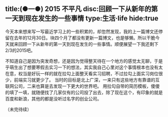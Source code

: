 title:(●—●) 2015 不平凡
disc:回顾一下从新年的第一天到现在发生的一些事情
type:生活·life
hide:true
---------------

今天本来想来写一写最近学习上的一些积累的，却忽然发现，我的上一篇博文还停留在去年的12月30日。块四个月了都没有更新一篇博文，也是够懒。所以干脆今天就来回顾一下从新年的第一天到现在发生的一些事情。顺便展望一下我还剩下2/3的2015吧。

不知道自己是因为突发奇想，还是因为觉得整天待在一个地方的感觉太无聊，于是乎萌生出了想要寒假去实习一下的想法，其实我自己心里对这个事情根本也没有太在意，权当是好玩一样的就在拉勾上面整天看实习招聘，不过拉勾上面实习岗位很少，前端实习就更少了。 当时的目标是北上广深，一来只有这些地方有靠谱的互联网公司，二来也算是去发现一下更大的世界吧。 用拉勾自带的简历模板，傻傻的填了一填，就随便找了几家仅有的公司投了出去，除了现在这个，有印象的就是百度和新浪，其他的都是没听过名字的创业公司。

（未完待续）